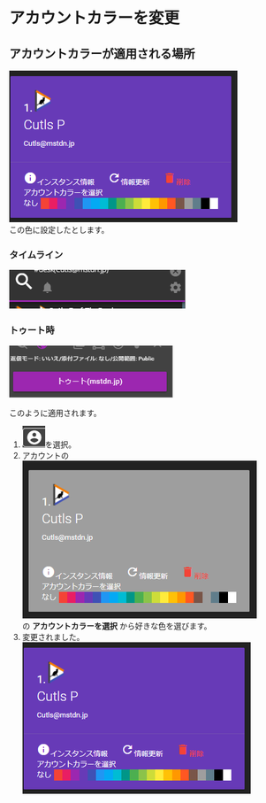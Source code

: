 # アカウントカラーを変更

## アカウントカラーが適用される場所
![account9](https://raw.githubusercontent.com/cutls/TheDeskDocs/master/media/account9.png)  
この色に設定したとします。
### タイムライン  
![account11](https://raw.githubusercontent.com/cutls/TheDeskDocs/master/media/account11.png)  
### トゥート時
![account12](https://raw.githubusercontent.com/cutls/TheDeskDocs/master/media/account12.png)  

このように適用されます。

1. ![account2](https://raw.githubusercontent.com/cutls/TheDeskDocs/master/media/account2.png)を選択。
1. アカウントの  
![account8](https://raw.githubusercontent.com/cutls/TheDeskDocs/master/media/account8.png)  
の  __アカウントカラーを選択__ から好きな色を選びます。
1. 変更されました。  
![account9](https://raw.githubusercontent.com/cutls/TheDeskDocs/master/media/account9.png)

